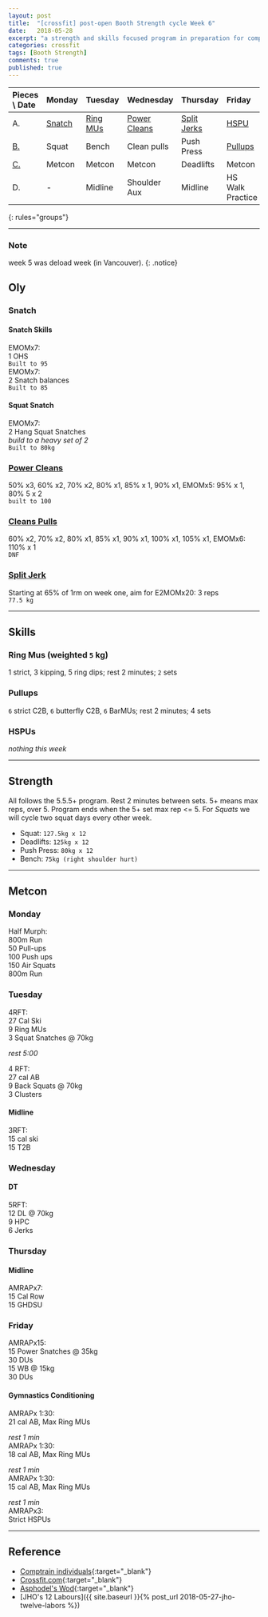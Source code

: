 ```yaml
---
layout: post
title:  "[crossfit] post-open Booth Strength cycle Week 6"
date:   2018-05-28
excerpt: "a strength and skills focused program in preparation for competitions in Asia"
categories: crossfit
tags: [Booth Strength]
comments: true
published: true
---
```


| Pieces \ Date   | Monday         | Tuesday             | Wednesday            | Thursday            | Friday             | Saturday       | Sunday         |
|:--------------- |:-------------- |:------------------- |:-------------------- |:------------------- |:------------------ |:-------------- |:-------------- |
| A.              | [Snatch](#oly) | [Ring MUs](#skills) | [Power Cleans](#oly) | [Split Jerks](#oly) | [HSPU](#skills)    | **_Rest Day_** | **_Rest Day_** |
| [B.](#strength) | Squat          | Bench               | Clean pulls          | Push Press          | [Pullups](#skills) |                |                |
| [C.](#metcon)   | Metcon         | Metcon              | Metcon               | Deadlifts           | Metcon             |                |                |
| D.              | -              | Midline             | Shoulder Aux         | Midline             | HS Walk Practice   |                |                |
{: rules="groups"}

---
### Note
week 5 was deload week (in Vancouver).
{: .notice}

## Oly
### Snatch
#### Snatch Skills  
EMOMx7:  
1 OHS  
`Built to 95`  
EMOMx7:  
2 Snatch balances  
`Built to 85`  

#### Squat Snatch  
EMOMx7:  
2 Hang Squat Snatches  
_build to a heavy set of 2_  
`Built to 80kg`  

### [Power Cleans][url_cleans]
50% x3, 60% x2, 70% x2, 80% x1, 85% x 1, 90% x1, EMOMx5: 95% x 1, 80% 5 x 2  
`built to 100`  
### [Cleans Pulls][url_cleans]
60% x2, 70% x2, 80% x1, 85% x1, 90% x1, 100% x1, 105% x1, EMOMx6: 110% x 1  
`DNF`  
### [Split Jerk][url_jerk]
Starting at 65% of 1rm on week one, aim for E2MOMx20: 3 reps  
`77.5 kg`  

---
## Skills
### Ring Mus (weighted `5` kg)
1 strict, 3 kipping, 5 ring dips; rest 2 minutes; `2` sets
### Pullups
`6` strict C2B, `6` butterfly C2B, `6` BarMUs; rest 2 minutes; 4 sets
### HSPUs
_nothing this week_

---
## Strength
All follows the 5.5.5+ program. Rest 2 minutes between sets. 5+ means max reps, over 5. Program ends when the 5+ set max rep <= 5. For *Squats* we will cycle two squat days every other week.
* Squat: `127.5kg x 12`  
* Deadlifts: `125kg x 12`  
* Push Press: `80kg x 12`  
* Bench: `75kg (right shoulder hurt)`  

---
## Metcon
### Monday
Half Murph:  
800m Run  
50 Pull-ups  
100 Push ups  
150 Air Squats  
800m Run  

### Tuesday
4RFT:  
27 Cal Ski  
9 Ring MUs  
3 Squat Snatches  @ 70kg  

_rest 5:00_

4 RFT:  
27 cal AB  
9 Back Squats @ 70kg  
3 Clusters  

#### Midline
3RFT:  
15 cal ski  
15 T2B  

### Wednesday
#### DT
5RFT:  
12 DL @ 70kg  
9 HPC  
6 Jerks  

### Thursday
#### Midline  
AMRAPx7:  
15 Cal Row  
15 GHDSU  

### Friday
AMRAPx15:  
15 Power Snatches @ 35kg  
30 DUs  
15 WB @ 15kg  
30 DUs

#### Gymnastics Conditioning
AMRAPx 1:30:  
21 cal AB, Max Ring MUs  

_rest 1 min_  
AMRAPx 1:30:  
18 cal AB, Max Ring MUs  

_rest 1 min_  
AMRAPx 1:30:  
15 cal AB, Max Ring MUs  

_rest 1 min_  
AMRAPx3:  
Strict HSPUs  


---
## Reference
* [Comptrain individuals][url_comptrain]{:target="_blank"}
* [Crossfit.com](https://crossfit.com){:target="_blank"}
* [Asphodel's Wod](http://crossfitasphodel.com){:target="_blank"}
* [JHO's 12 Labours]({{ site.baseurl }}{% post_url 2018-05-27-jho-twelve-labors %})


[url_cleans]: http://www.basbarbell.com/2011/09/6-weeks-to-new-power-clean-max.html
[url_jerk]: https://www.facebook.com/events/451447668350155/
[url_comptrain]: http://comptrain.co/individuals/home/
